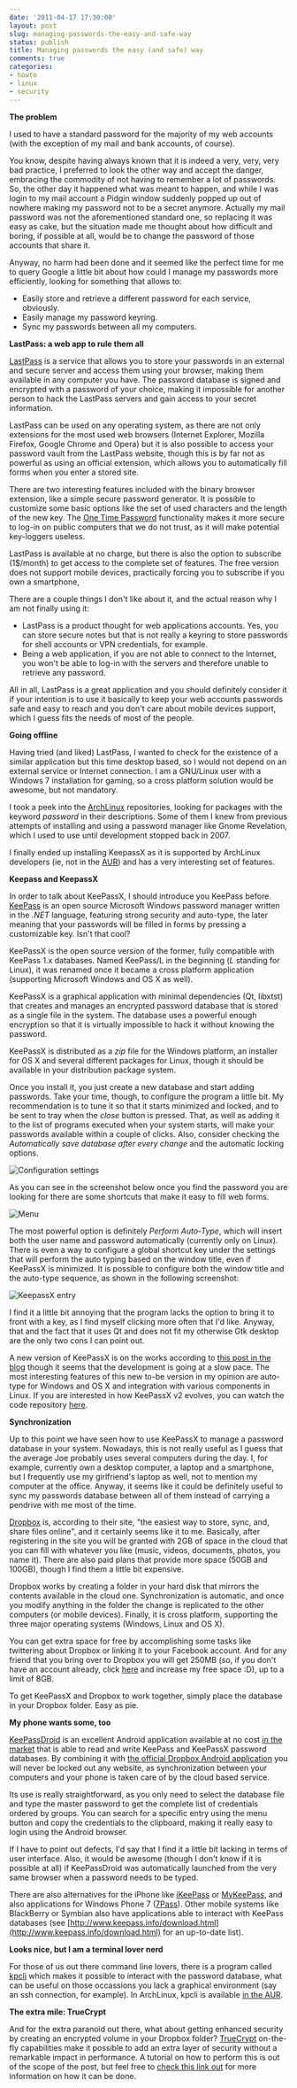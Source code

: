 ```yaml
---
date: '2011-04-17 17:30:00'
layout: post
slug: managing-passwords-the-easy-and-safe-way
status: publish
title: Managing passwords the easy (and safe) way
comments: true
categories:
- howto
- linux
- security
---
```


**The problem**

I used to have a standard password for the majority of my web accounts
(with the exception of my mail and bank accounts, of course).

You know, despite having always known that it is indeed a very, very,
very bad practice, I preferred to look the other way and accept the
danger, embracing the commodity of not having to remember a lot of
passwords. So, the other day it happened what was meant to happen, and
while I was login to my mail account a Pidgin window suddenly popped
up out of nowhere making my password not to be a secret
anymore. Actually my mail password was not the aforementioned standard
one, so replacing it was easy as cake, but the situation made me
thought about how difficult and boring, if possible at all, would be
to change the password of those accounts that share it.

Anyway, no harm had been done and it seemed like the perfect time for
me to query Google a little bit about how could I manage my passwords
more efficiently, looking for something that allows to:

* Easily store and retrieve a different password for each service, obviously.
* Easily manage my password keyring.
* Sync my passwords between all my computers.

**LastPass: a web app to rule them all**

[LastPass](http://www.lastpass.com) is a service that allows you to
store your passwords in an external and secure server and access them
using your browser, making them available in any computer you
have. The password database is signed and encrypted with a password of
your choice, making it impossible for another person to hack the
LastPass servers and gain access to your secret information.

LastPass can be used on any operating system, as there are not only
extensions for the most used web browsers (Internet Explorer, Mozilla
Firefox, Google Chrome and Opera) but it is also possible to access
your password vault from the LastPass website, though this is by far
not as powerful as using an official extension, which allows you to
automatically fill forms when you enter a stored site.

There are two interesting features included with the binary browser
extension, like a simple secure password generator. It is possible to
customize some basic options like the set of used characters and the
length of the new key. The
[One Time Password](http://helpdesk.lastpass.com/security-options/one-time-passwords/)
functionality makes it more secure to log-in on public computers that
we do not trust, as it will make potential key-loggers useless.

LastPass is available at no charge, but there is also the option to
subscribe (1$/month) to get access to the complete set of
features. The free version does not support mobile devices,
practically forcing you to subscribe if you own a smartphone,

There are a couple things I don't like about it, and the actual reason
why I am not finally using it:

* LastPass is a product thought for web applications accounts. Yes,
  you can store secure notes but that is not really a keyring to store
  passwords for shell accounts or VPN credentials, for example.
* Being a web application, if you are not able to connect to the
  Internet, you won't be able to log-in with the servers and therefore
  unable to retrieve any password.

All in all, LastPass is a great application and you should definitely
consider it if your intention is to use it basically to keep your web
accounts passwords safe and easy to reach and you don't care about
mobile devices support, which I guess fits the needs of most of the
people.

**Going offline**

Having tried (and liked) LastPass, I wanted to check for the existence
of a similar application but this time desktop based, so I would not
depend on an external service or Internet connection. I am a GNU/Linux
user with a Windows 7 installation for gaming, so a cross platform
solution would be awesome, but not mandatory.

I took a peek into the [ArchLinux](http://www.archlinux.org)
repositories, looking for packages with the keyword _password_ in
their descriptions. Some of them I knew from previous attempts of
installing and using a password manager like Gnome Revelation, which I
used to use until development stopped back in 2007.

I finally ended up installing KeepassX as it is supported by ArchLinux
developers (ie, not in the [AUR](http://aur.archlinux.org)) and has a
very interesting set of features.

**Keepass and KeepassX**

In order to talk about KeePassX, I should introduce you KeePass
before. [KeePass](http://www.keepass.info) is an open source Microsoft
Windows password manager written in the _.NET_ language, featuring
strong security and auto-type, the later meaning that your passwords
will be filled in forms by pressing a customizable key. Isn't that
cool?

KeePassX is the open source version of the former, fully compatible
with KeePass 1.x databases. Named KeePass/L in the beginning (_L_
standing for Linux), it was renamed once it became a cross platform
application (supporting Microsoft Windows and OS X as well).

KeePassX is a graphical application with minimal dependencies (Qt,
libxtst) that creates and manages an encrypted password database that
is stored as a single file in the system. The database uses a powerful
enough encryption so that it is virtually impossible to hack it
without knowing the password.

KeePassX is distributed as a _zip_ file for the Windows platform, an
installer for OS X and several different packages for Linux, though it
should be available in your distribution package system.

Once you install it, you just create a new database and start adding
passwords. Take your time, though, to configure the program a little
bit. My recommendation is to tune it so that it starts minimized and
locked, and to be sent to tray when the _close_ button is
pressed. That, as well as adding it to the list of programs executed
when your system starts, will make your passwords available within a
couple of clicks. Also, consider checking the _Automatically save
database after every change_ and the automatic locking options.

![Configuration settings](/images/2011/04/wpid-configuration-settings.png)

As you can see in the screenshot below once you find the password you
are looking for there are some shortcuts that make it easy to fill web
forms.

![Menu](/images/2011/04/menu.png)

The most powerful option is definitely _Perform Auto-Type_, which will
insert both the user name and password automatically (currently only
on Linux). There is even a way to configure a global shortcut key
under the settings that will perform the auto typing based on the
window title, even if KeePassX is minimized. It is possible to
configure both the window title and the auto-type sequence, as shown
in the following screenshot:

![KeepassX entry](/images/2011/04/keepassx-entry.png)

I find it a little bit annoying that the program lacks the option to
bring it to front with a key, as I find myself clicking more often
that I'd like. Anyway, that and the fact that it uses Qt and does not
fit my otherwise Gtk desktop are the only two cons I can point out.

A new version of KeePassX is on the works according to
[this post in the blog](http://www.keepassx.org/news/2010/09/242)
though it seems that the development is going at a slow pace. The most
interesting features of this new to-be version in my opinion are
auto-type for Windows and OS X and integration with various components
in Linux. If you are interested in how KeePassX v2 evolves, you can
watch the code repository [here](http://gitorious.org/keepassx).

**Synchronization**

Up to this point we have seen how to use KeePassX to manage a password
database in your system. Nowadays, this is not really useful as I
guess that the average Joe probably uses several computers during the
day. I, for example, currently own a desktop computer, a laptop and a
smartphone, but I frequently use my girlfriend's laptop as well, not
to mention my computer at the office. Anyway, it seems like it could
be definitely useful to sync my passwords database between all of them
instead of carrying a pendrive with me most of the time.

[Dropbox](http://www.dropbox.com) is, according to their site, "the
easiest way to store, sync, and, share files online", and it certainly
seems like it to me. Basically, after registering in the site you will
be granted with 2GB of space in the cloud that you can fill with
whatever you like (music, videos, documents, photos, you name
it). There are also paid plans that provide more space (50GB and
100GB), though I find them a little bit expensive.

Dropbox works by creating a folder in your hard disk that mirrors the
contents available in the cloud one. Synchronization is automatic, and
once you modify anything in the folder the change is replicated to the
other computers (or mobile devices). Finally, it is cross platform,
supporting the three major operating systems (Windows, Linux and OS
X).

You can get extra space for free by accomplishing some tasks like
twittering about Dropbox or linking it to your Facebook account. And
for any friend that you bring over to Dropbox you will get 250MB (so,
if you don't have an account already, click
[here](http://db.tt/puIUUiK) and increase my free space :D), up to a
limit of 8GB.

To get KeePassX and Dropbox to work together, simply place the
database in your Dropbox folder. Easy as pie.

**My phone wants some, too**

[KeePassDroid](http://www.keepassdroid.com) is an excellent Android
application available at no cost
[in the market](https://market.android.com/details?id=com.android.keepass)
that is able to read and write KeePass and KeePassX password
databases. By combining it with
[the official Dropbox Android application](https://market.android.com/details?id=com.dropbox.android)
you will never be locked out any website, as synchronization between
your computers and your phone is taken care of by the cloud based
service.

Its use is really straightforward, as you only need to select the
database file and type the master password to get the complete list of
credentials ordered by groups. You can search for a specific entry
using the menu button and copy the credentials to the clipboard,
making it really easy to login using the Android browser.

If I have to point out defects, I'd say that I find it a little bit
lacking in terms of user interface. Also, it would be awesome (though
I don't know if it is possible at all) if KeePassDroid was
automatically launched from the very same browser when a password
needs to be typed.

There are also alternatives for the iPhone like
[iKeePass](http://www.ikeepass.de) or
[MyKeePass](http://mykeepass.blogspot.com/), and also applications for
Windows Phone 7 ([7Pass](http://7pass.wordpress.com/)). Other mobile
systems like BlackBerry or Symbian also have applications able to
interact with KeePass databases (see
[http://www.keepass.info/download.html](http://www.keepass.info/download.html)
for an up-to-date list).

**Looks nice, but I am a terminal lover nerd**

For those of us out there command line lovers, there is a program
called [kpcli](http://kpcli.sourceforge.net/) which makes it possible
to interact with the password database, what can be useful on those
occassions you lack a graphical environment (say an ssh connection,
for example). In ArchLinux, kpcli is available
[in the AUR](http://aur.archlinux.org/packages.php?ID=45017).

**The extra mile: TrueCrypt**

And for the extra paranoid out there, what about getting enhanced
security by creating an encrypted volume in your Dropbox folder?
[TrueCrypt](http://www.truecrypt.org/) on-the-fly capabilities make it
possible to add an extra layer of security without a remarkable impact
in performance. A tutorial on how to perform this is out of the scope
of the post, but feel free to
[check this link out](https://wiki.archlinux.org/index.php/Truecrypt)
for more information on how it can be done.
